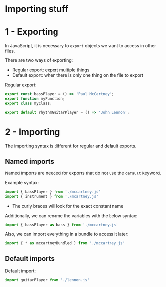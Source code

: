 # Importing stuff

# 1 - Exporting

In JavaScript, it is necessary to `export` objects we want to access in other files. 

There are two ways of exporting:
- Regular export: export multiple things
- Default export: when there is only one thing on the file to export

Regular export:
```js
export const bassPlayer = () => 'Paul McCartney';
export function myFunction;
export class myClass;
```


```js
export default rhythmGuitarPlayer = () => 'John Lennon';
```

# 2 - Importing

The importing syntax is different for regular and default exports.

## Named imports

Named imports are needed for exports that do not use the `default` keyword.

Example syntax:
```js
import { bassPlayer } from './mccartney.js'
import { instrument } from './mcartney.js'
```
- The curly braces will look for the exact constant name

Additionally, we can rename the variables with the below syntax:
```js
import { bassPlayer as bass } from './mccartney.js'
```

Also, we can import everything in a bundle to access it later:
```js
import { * as mccartneyBundled } from './mccartney.js'
```

## Default imports



Default import:
```js
import guitarPlayer from './lennon.js'
```


